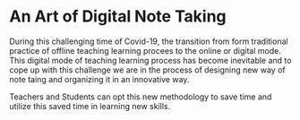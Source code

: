 # An Art of Digital Note Taking


During this challenging time of Covid-19, the transition from form traditional practice of offline teaching learning procees to the online or digital mode.
This digital mode of teaching learning process has become inevitable and to cope up with this challenge we are in the process of designing new way of note taing and organizing it in an innovative way.

Teachers and Students can opt this new methodology to save time and utilize this saved time in learning new skills.
